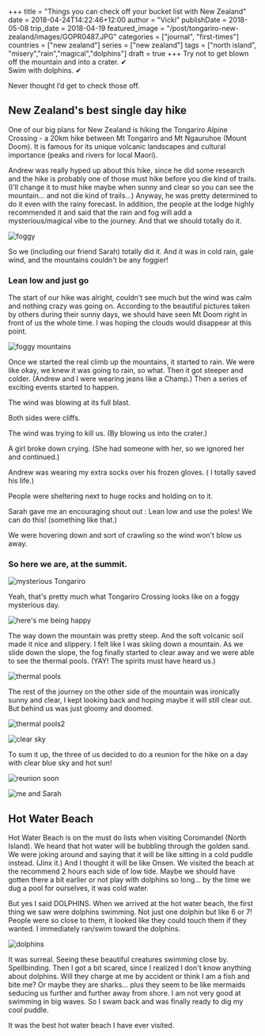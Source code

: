 +++
title = "Things you can check off your bucket list with New Zealand"
date = 2018-04-24T14:22:46+12:00
author = "Vicki"
publishDate = 2018-05-08
trip_date = 2018-04-19
featured_image = "/post/tongariro-new-zealand/images/GOPR0487.JPG"
categories = ["journal", "first-times"]
countries = ["new zealand"]
series = ["new zealand"]
tags = ["north island", "misery","rain","magical","dolphins"]
draft = true
+++
Try not to get blown off the mountain and into a crater. ✔ </br>
Swim with dolphins. ✔ 
<!--more-->

Never thought I’d get to check those off. 
## New Zealand's best single day hike

One of our big plans for New Zealand is hiking the Tongariro Alpine Crossing - a 20km hike between Mt Tongariro and Mt Ngauruhoe (Mount Doom). It is famous for its unique volcanic landscapes and cultural importance (peaks and rivers for local Maori). 

Andrew was really hyped up about this hike, since he did some research and the hike is probably one of those must hike before you die kind of trails. (I'll change it to must hike maybe when sunny and clear so you can see the mountain… and not die kind of trails…) Anyway, he was pretty determined to do it even with the rainy forecast. In addition, the people at the lodge highly recommended it and said that the rain and fog will add a mysterious/magical vibe to the journey. And that we should totally do it. 

![foggy](images/GOPR0471.JPG)

So we (including our friend Sarah) totally did it. And it was in cold rain, gale wind, and the mountains couldn't be any foggier! 

### Lean low and just go

The start of our hike was alright, couldn't see much but the wind was calm and nothing crazy was going on. According to the beautiful pictures taken by others during their sunny days, we should have seen Mt Doom right in front of us the whole time. I was hoping the clouds would disappear at this point. 

![foggy mountains](images/GOPR0487.JPG)

Once we started the real climb up the mountains, it started to rain. We were like okay, we knew it was going to rain, so what. Then it got steeper and colder. (Andrew and I were wearing jeans like a Champ.) Then a series of exciting events started to happen.

The wind was blowing at its full blast. 

Both sides were cliffs. 

The wind was trying to kill us. (By blowing us into the crater.)

A girl broke down crying. (She had someone with her, so we ignored her and continued.)

Andrew was wearing my extra socks over his frozen gloves. ( I totally saved his life.)

People were sheltering next to huge rocks and holding on to it. 

Sarah gave me an encouraging shout out : Lean low and use the poles! We can do this! (something like that.) 

We were hovering down and sort of crawling so the wind won't blow us away. 

### So here we are, at the summit. 
![mysterious Tongariro](images/summit2.jpg)


Yeah, that's pretty much what Tongariro Crossing looks like on a foggy mysterious day.

![here's me being happy](images/GOPR0494.JPG)

The way down the mountain was pretty steep. And the soft volcanic soil made it nice and slippery. I felt like I was skiing down a mountain. As we slide down the slope, the fog finally started to clear away and we were able to see the thermal pools. (YAY! The spirits must have heard us.)

![thermal pools](images/GOPR0502.JPG)

The rest of the journey on the other side of the mountain was ironically sunny and clear, I kept looking back and hoping maybe it will still clear out. But behind us was just gloomy and doomed.  

![thermal pools2](images/G1.jpg)

![clear sky](images/GOPR0560.JPG)

To sum it up, the three of us decided to do a reunion for the hike on a day with clear blue sky and hot sun!

![reunion soon](images/GOPR0524.JPG)

![me and Sarah](images/GPTempDownload.jpg)

## Hot Water Beach 

Hot Water Beach is on the must do lists when visiting Coromandel (North Island). We heard that hot water will be bubbling through the golden sand. We were joking around and saying that it will be like sitting in a cold puddle instead. (Jinx it.) And I thought it will be like Onsen. We visited the beach at the recommend 2 hours each side of low tide. Maybe we should have gotten there a bit earlier or not play with dolphins so long… by the time we dug a pool for ourselves, it was cold water. 

But yes I said DOLPHINS. When we arrived at the hot water beach, the first thing we saw were dolphins swimming. Not just one dolphin but like 6 or 7! People were so close to them, it looked like they could touch them if they wanted. I immediately ran/swim toward the dolphins. 

![dolphins](images/shark.jpg)

It was surreal. Seeing these beautiful creatures swimming close by. Spellbinding. Then I got a bit scared, since I realized I don't know anything about dolphins. Will they charge at me by accident or think I am a fish and bite me? Or maybe they are sharks… plus they seem to be like mermaids seducing us further and further away from shore. I am not very good at swimming in big waves. So I swam back and was finally ready to dig my cool puddle.

It was the best hot water beach I have ever visited. 


